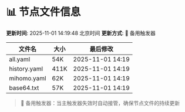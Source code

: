 # 📊 节点文件信息

**更新时间**: 2025-11-01 14:19:48 北京时间
**更新方式**: 🔄 备用触发器

| 文件名 | 大小 | 最后修改 |
|--------|------|----------|
| all.yaml | 54K | 2025-11-01 14:19 |
| history.yaml | 411K | 2025-11-01 14:19 |
| mihomo.yaml | 62K | 2025-11-01 14:19 |
| base64.txt | 57K | 2025-11-01 14:19 |

> 🔄 备用触发器：当主触发器失效时自动接管，确保节点文件的持续更新
